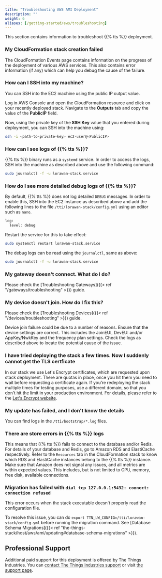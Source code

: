 ```yaml
---
title: "Troubleshooting AWS AMI Deployment"
description: ""
weight: 6
aliases: [/getting-started/aws/troubleshooting]
---
```


<!--
TODO: https://github.com/TheThingsNetwork/lorawan-stack/issues/2714
Move to generic getting started guide once ready.
-->

This section contains information to troubleshoot {{% tts %}} deployment.

<!--more-->

### My CloudFormation stack creation failed

The CloudFormation Events page contains information on the progress of the deployment of various AWS services. This also contains error information (if any) which can help you debug the cause of the failure.

### How can I SSH into my machine?

You can SSH into the EC2 machine using the public IP output value. 

Log in AWS Console and open the CloudFormation resource and click on your recently deployed stack. Navigate to the **Outputs** tab and copy the value of the **PublicIP** field. 

Now, using the private key of the **SSH Key** value that you entered during deployment, you can SSH into the machine using:

```bash
ssh -i <path-to-private-key> ec2-user@<PublicIP>
```

### How can I see logs of {{% tts %}}?

{{% tts %}} binary runs as a `systemd` service. In order to access the logs, SSH into the machine as described above and use the following command:
```bash
sudo journalctl -f -u lorawan-stack.service
```

### How do I see more detailed debug logs of {{% tts %}}?

By default, {{% tts %}} does not log detailed `DEBUG` messages. In order to enable this, SSH into the EC2 instance as described above and add the following lines to the file `/tti/lorawan-stack/config.yml` using an editor such as `nano`.

```bash
log:
  level: debug
```
Restart the service for this to take effect:

```bash
sudo systemctl restart lorawan-stack.service
```

The debug logs can be read using the `journalctl`, same as above:

```bash
sudo journalctl -f -u lorawan-stack.service
  ```

### My gateway doesn't connect. What do I do?

Please check the [Troubleshooting Gateways]({{< ref "/gateways/troubleshooting" >}}) guide.
  
### My device doesn't join. How do I fix this?

Please check the [Troubleshooting Devices]({{< ref "/devices/troubleshooting" >}}) guide.

Device join failure could be due to a number of reasons. Ensure that the device settings are correct. This includes the JoinEUI, DevEUI and/or AppKey/NwkKey and the frequency plan settings. Check the logs as described above to locate the potential cause of the issue.

### I have tried deploying the stack a few times. Now I suddenly cannot get the TLS certficate

In our stack we use Let's Encrypt certificates, which are requested upon stack deployment. There are quotas in place, once you hit them you need to wait before requesting a certificate again. If you're redeploying the stack multiple times for testing purposes, use a different domain, so that you don't hit the limit in your production environment. For details, please refer to the [Let's Encrypt website](https://letsencrypt.org/docs/rate-limits/).

### My update has failed, and I don't know the details

You can find logs in the `/tti/bootstrap/*.log` files.

### There are store errors in {{% tts %}} logs

This means that {{% tts %}} fails to connect to the database and/or Redis. For details of your database and Redis, go to Amazon RDS and ElastiCache respectively. Refer to the `Resources` tab in the CloudFormation stack to know which RDS and ElastiCache instances belong to the {{% tts %}} instance. Make sure that Amazon does not signal any issues, and all metrics are within expected values. This includes, but is not limited to CPU, memory, free disk, available connections.

### Migration has failed with `dial tcp 127.0.0.1:5432: connect: connection refused`

This error occurs when the stack executable doesn't properly read the configuration file.

To resolve this issue, you can do `export TTN_LW_CONFIG=/tti/lorawan-stack/config.yml` before running the migration command. See [Database Schema Migrations]({{< ref "the-things-stack/host/aws/ami/updating#database-schema-migrations" >}}).

## Professional Support

Additional paid support for this deployment is offered by The Things Industries. You can [contact The Things Industries support](mailto:support@thethingsindustries.com) or visit [the support page](https://www.thethingsindustries.com/support/).
